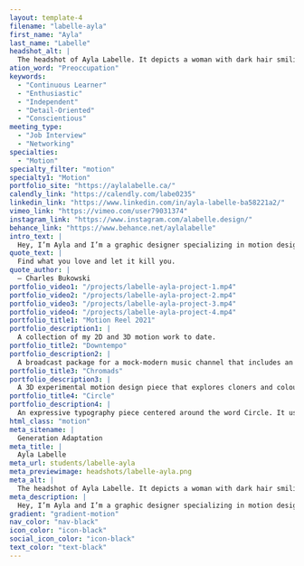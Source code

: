 ```yaml
---
layout: template-4
filename: "labelle-ayla"
first_name: "Ayla"
last_name: "Labelle"
headshot_alt: |
  The headshot of Ayla Labelle. It depicts a woman with dark hair smiling. She is wearing a dark t-shirt and has tattoos on her arm.
ation_word: "Preoccupation"
keywords:
  - "Continuous Learner"
  - "Enthusiastic"
  - "Independent"
  - "Detail-Oriented"
  - "Conscientious"
meeting_type:
  - "Job Interview"
  - "Networking"
specialties:
  - "Motion"
specialty_filter: "motion"
specialty1: "Motion"
portfolio_site: "https://aylalabelle.ca/"
calendly_link: "https://calendly.com/labe0235"
linkedin_link: "https://www.linkedin.com/in/ayla-labelle-ba58221a2/"
vimeo_link: "https://vimeo.com/user79031374"
instagram_link: "https://www.instagram.com/alabelle.design/"
behance_link: "https://www.behance.net/aylalabelle"
intro_text: |
  Hey, I’m Ayla and I’m a graphic designer specializing in motion design. I love being challenged with communicating an idea through compelling visuals, and getting lost in the creative process is what really sets my soul on fire. Whether it be through motion design, videography or post-production editing, I thrive from keeping things in motion.
quote_text: |
  Find what you love and let it kill you.
quote_author: |
  — Charles Bukowski
portfolio_video1: "/projects/labelle-ayla-project-1.mp4"
portfolio_video2: "/projects/labelle-ayla-project-2.mp4"
portfolio_video3: "/projects/labelle-ayla-project-3.mp4"
portfolio_video4: "/projects/labelle-ayla-project-4.mp4"
portfolio_title1: "Motion Reel 2021"
portfolio_description1: |
  A collection of my 2D and 3D motion work to date.
portfolio_title2: "Downtempo"
portfolio_description2: |
  A broadcast package for a mock-modern music channel that includes an intro clip, transitional elements and a lower-third animation.
portfolio_title3: "Chromads"
portfolio_description3: |
  A 3D experimental motion design piece that explores cloners and colours in Cinema 4D.
portfolio_title4: "Circle"
portfolio_description4: |
  An expressive typography piece centered around the word Circle. It uses a variety of colourful and dynamic circular animations in order to demonstrate the playful aspects of circles.
html_class: "motion"
meta_sitename: |
  Generation Adaptation
meta_title: |
  Ayla Labelle
meta_url: students/labelle-ayla
meta_previewimage: headshots/labelle-ayla.png
meta_alt: |
  The headshot of Ayla Labelle. It depicts a woman with dark hair smiling. She is wearing a dark t-shirt and has tattoos on her arm.
meta_description: |
  Hey, I’m Ayla and I’m a graphic designer specializing in motion design. I love being challenged with communicating an idea through compelling visuals, and getting lost in the creative process is what really sets my soul on fire. Whether it be through motion design, videography or post-production editing, I thrive from keeping things in motion.
gradient: "gradient-motion"
nav_color: "nav-black"
icon_color: "icon-black"
social_icon_color: "icon-black"
text_color: "text-black"
---
```

